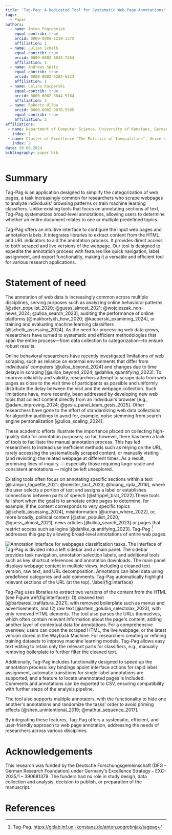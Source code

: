 ```yaml
---
title: 'Tag-Pag: A Dedicated Tool for Systematic Web Page Annotations'
tags:
  - Paper
authors:
  - name: Anton Pogrebnjak
    equal-contrib: true
    orcid: 0009-0004-1219-337X
    affiliation: 1
  - name: Julian Schelb
    equal-contrib: true
    orcid: 0009-0002-8034-7364
    affiliation: 1
  - name: Andreas Spitz
    equal-contrib: true
    orcid: 0000-0002-5282-6133
    affiliation: 1
  - name: Celina Kacperski
    equal-contrib: true
    orcid: 0000-0002-8844-5164
    affiliation: 2
  - name: Roberto Ulloa
    orcid: 0000-0002-9870-5505
    equal-contrib: true
    affiliation: 2
affiliations:
 - name: Department of Computer Science, University of Konstanz, Germany
   index: 1
 - name: Cluster of Excellence "The Politics of Inequalities", University of Konstanz, Germany
   index: 2
date: 26.08.2024
bibliography: paper.bib
---
```


# Summary

<!-- possible names Tagweb|WebAnnotator|Tagpag|Tag-Pag  -->

Tag-Pag is an application designed to simplify the categorization of web pages, a task increasingly common for researchers who scrape webpages to analyze individuals' browsing patterns or train machine learning classifiers. Unlike existing tools that focus on annotating sections of text, Tag-Pag systematizes broad-level annotations, allowing users to determine whether an entire document relates to one or multiple predefined topics. 

Tag-Pag offers an intuitive interface to configure the input web pages and annotation labels. It integrates libraries to extract content from the HTML and URL indicators to aid the annotation process. It provides direct access to both scraped and live versions of the webpage. Our tool is designed to expedite the annotation process with features like quick navigation, label assignment, and export functionality, making it a versatile and efficient tool for various research applications.

# Statement of need


The annotation of web data is increasingly common across multiple disciplines, serving purposes such as analyzing online behavioral patterns [@stier_populist_2020; @guess_almost_2021; @wojcieszak_non-news_2024; @ulloa_search_2023], auditing the performance of online platforms [@makhortykh_how_2020; @kacperski_examining_2024], or training and evaluating machine learning classifiers [@schelb_assessing_2024]. As the need for processing web data grows, researchers have turned to systematic and efficient methodologies that span the entire process—from data collection to categorization—to ensure robust results.

Online behavioral researchers have recently investigated limitations of web scraping, such as reliance on external environments that differ from individuals' computers [@ulloa_beyond_2024] and changes due to time delays in scraping [@ulloa_beyond_2024; @dahlke_quantifying_2023]. To improve reliability and validity, researchers attempt to scrape data from web pages as close to the visit time of participants as possible and uniformly distribute the delay between the visit and the webpage collection. Such limitations have, more recently, been addressed by developing new web tools that collect content directly from an individual's browser [e.g., @adam_improving_2024; @gesis_panel_team_gesis_2025]. Other researchers have gone to the effort of standardizing web data collections for algorithm auditings to avoid for, example, noise stemming from search engine personalization [@ulloa_scaling_2024]. 

These academic efforts illustrate the importance placed on collecting high-quality data for annotation purposes; so far, however, there has been a lack of tools to facilitate the manual annotation process. This has led researchers to instead use inefficient methods such as relying on the URL, rarely accessing the systematically scraped content, or manually visiting (and revisiting) the related webpage at different times. As a result, promising lines of inquiry — especially those requiring large-scale and consistent annotations — might be left unexplored. 

Existing tools often focus on annotating specific sections within a text [@rampin_taguette_2021; @meister_tact_2023; @huang_rqda_2016], where the user selects a portion of text and assigns a label or establishes connections between parts of speech [@strippel_brat_2022].These tools fall short when the goal is to annotate entire pages to determine, for example, if the content corresponds to very specific topics [@schelb_assessing_2024], misinformation [@urman_where_2022], or, more broadly, political content [@stier_populist_2020; @guess_almost_2021], news articles [@ulloa_search_2023] or pages that restrict access such as logins [@dahlke_quantifying_2023]. Tag-Pag [^1] addresses this gap by allowing broad-level annotations of entire web pages.

[^1]: Tag-Pag. https://gitlab.inf.uni-konstanz.de/anton.pogrebnjak/tagpag

![Annotation interface for webpages classification tasks. The interface of Tag-Pag is divided into a left sidebar and a main panel. The sidebar provides task navigation, annotation selection labels, and additional tools such as key shortcut references and annotation downloads. The main panel displays webpage content in multiple views, including a cleaned text version, raw text, and URL decomposition. Annotators can label data using predefined categories and add comments. Tag-Pag automatically highlight relevant sections of the URL (at the top). \label{fig:interface}](fig1.png)

Tag-Pag uses libraries to extract two versions of the content from the HTML (see Figure \ref{fig:interface}): (1) cleaned text [@barbaresi_trafilatura_2021], with removed boilerplate such as menus and advertisements, and (2) raw text [@artem_golubin_selectolax_2023], with only removed HTML elements. The tool also parses the URLs themselves, which often contain relevant information about the page's content, adding another layer of contextual data for annotations. For a comprehensive overview, users can open the scraped HTML, the live webpage, or the latest version stored in the Wayback Machine. For researchers creating or refining training datasets to improve machine learning models, Tag-Pag allows easy text editing to retain only the relevant parts for classifiers, e.g., manually removing boilerplate to further filter the cleaned text.

Additionally, Tag-Pag includes functionality designed to speed up the annotation process: key bindings apoint interface actions for rapid label assignment, automatic transitions for single-label annotations are supported, and a feature to locate unannotated pages is included. Comments and annotations can be exported to CSV, ensuring compatibility with further steps of the analysis pipeline. 

The tool also supports multiple annotators, with the functionality to hide one another's annotations and randomize the tasks' order to avoid priming effects [@shen_unintentional_2019; @mathur_sequence_2017].
 
By integrating these features, Tag-Pag offers a systematic, efficient, and user-friendly approach to web page annotation, addressing the needs of researchers across various disciplines.

# Acknowledgements

This research was funded by the Deutsche Forschungsgemeinschaft (DFG – German Research Foundation) under Germany‘s Excellence Strategy – EXC- 2035/1 – 390681379. The funders had no role in study design, data collection and analysis, decision to publish, or preparation of the manuscript.

# References

